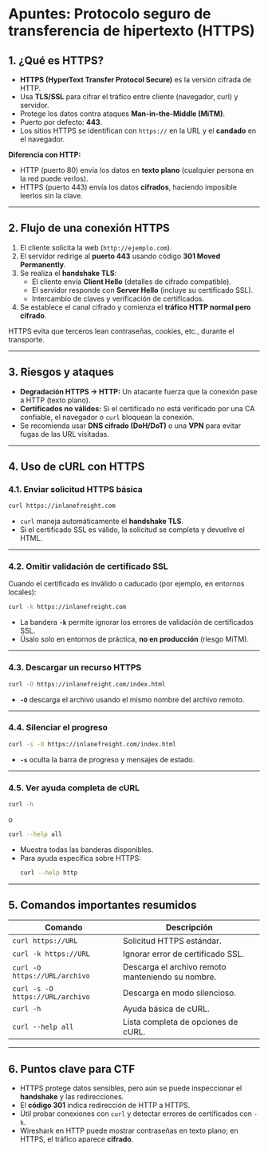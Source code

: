 # Apuntes: Protocolo seguro de transferencia de hipertexto (HTTPS)

## 1. ¿Qué es HTTPS?
- **HTTPS (HyperText Transfer Protocol Secure)** es la versión cifrada de HTTP.
- Usa **TLS/SSL** para cifrar el tráfico entre cliente (navegador, curl) y servidor.
- Protege los datos contra ataques **Man-in-the-Middle (MiTM)**.
- Puerto por defecto: **443**.
- Los sitios HTTPS se identifican con `https://` en la URL y el **candado** en el navegador.

 **Diferencia con HTTP:**
- HTTP (puerto 80) envía los datos en **texto plano** (cualquier persona en la red puede verlos).
- HTTPS (puerto 443) envía los datos **cifrados**, haciendo imposible leerlos sin la clave.

---

## 2. Flujo de una conexión HTTPS
1. El cliente solicita la web (`http://ejemplo.com`).
2. El servidor redirige al **puerto 443** usando código **301 Moved Permanently**.
3. Se realiza el **handshake TLS**:
   - El cliente envía **Client Hello** (detalles de cifrado compatible).
   - El servidor responde con **Server Hello** (incluye su certificado SSL).
   - Intercambio de claves y verificación de certificados.
4. Se establece el canal cifrado y comienza el **tráfico HTTP normal pero cifrado**.

 HTTPS evita que terceros lean contraseñas, cookies, etc., durante el transporte.

---

## 3. Riesgos y ataques
- **Degradación HTTPS → HTTP:** Un atacante fuerza que la conexión pase a HTTP (texto plano).
- **Certificados no válidos:** Si el certificado no está verificado por una CA confiable, el navegador o `curl` bloquean la conexión.
- Se recomienda usar **DNS cifrado (DoH/DoT)** o una **VPN** para evitar fugas de las URL visitadas.

---

## 4. Uso de cURL con HTTPS

### 4.1. Enviar solicitud HTTPS básica
```bash
curl https://inlanefreight.com
```
- `curl` maneja automáticamente el **handshake TLS**.
- Si el certificado SSL es válido, la solicitud se completa y devuelve el HTML.

---

### 4.2. Omitir validación de certificado SSL
Cuando el certificado es inválido o caducado (por ejemplo, en entornos locales):
```bash
curl -k https://inlanefreight.com
```
- La bandera **`-k`** permite ignorar los errores de validación de certificados SSL.
- Úsalo solo en entornos de práctica, **no en producción** (riesgo MiTM).

---

### 4.3. Descargar un recurso HTTPS
```bash
curl -O https://inlanefreight.com/index.html
```
- **`-O`** descarga el archivo usando el mismo nombre del archivo remoto.

---

### 4.4. Silenciar el progreso
```bash
curl -s -O https://inlanefreight.com/index.html
```
- **`-s`** oculta la barra de progreso y mensajes de estado.

---

### 4.5. Ver ayuda completa de cURL
```bash
curl -h
```
o
```bash
curl --help all
```
- Muestra todas las banderas disponibles.
- Para ayuda específica sobre HTTPS:  
  ```bash
  curl --help http
  ```

---

## 5. Comandos importantes resumidos
| Comando | Descripción |
|---------|-------------|
| `curl https://URL` | Solicitud HTTPS estándar. |
| `curl -k https://URL` | Ignorar error de certificado SSL. |
| `curl -O https://URL/archivo` | Descarga el archivo remoto manteniendo su nombre. |
| `curl -s -O https://URL/archivo` | Descarga en modo silencioso. |
| `curl -h` | Ayuda básica de cURL. |
| `curl --help all` | Lista completa de opciones de cURL. |

---

## 6. Puntos clave para CTF
- HTTPS protege datos sensibles, pero aún se puede inspeccionar el **handshake** y las redirecciones.
- El **código 301** indica redirección de HTTP a HTTPS.
- Útil probar conexiones con `curl` y detectar errores de certificados con `-k`.
- Wireshark en HTTP puede mostrar contraseñas en texto plano; en HTTPS, el tráfico aparece **cifrado**.
